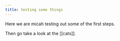 ```yaml
---
title: testing some things
---
```


Here we are micah testing out some of the first steps.

Then go take a look at the [[cats]].
